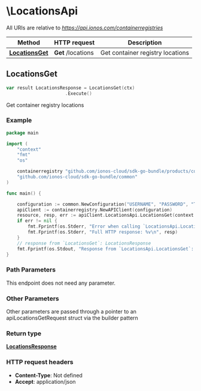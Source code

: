 # \LocationsApi

All URIs are relative to *https://api.ionos.com/containerregistries*

|Method | HTTP request | Description|
|------------- | ------------- | -------------|
|[**LocationsGet**](LocationsApi.md#LocationsGet) | **Get** /locations | Get container registry locations|



## LocationsGet

```go
var result LocationsResponse = LocationsGet(ctx)
                      .Execute()
```

Get container registry locations

### Example

```go
package main

import (
    "context"
    "fmt"
    "os"

    containerregistry "github.com/ionos-cloud/sdk-go-bundle/products/containerregistry"
    "github.com/ionos-cloud/sdk-go-bundle/common"
)

func main() {

    configuration := common.NewConfiguration("USERNAME", "PASSWORD", "TOKEN", "HOST_URL")
    apiClient := containerregistry.NewAPIClient(configuration)
    resource, resp, err := apiClient.LocationsApi.LocationsGet(context.Background()).Execute()
    if err != nil {
        fmt.Fprintf(os.Stderr, "Error when calling `LocationsApi.LocationsGet``: %v\n", err)
        fmt.Fprintf(os.Stderr, "Full HTTP response: %v\n", resp)
    }
    // response from `LocationsGet`: LocationsResponse
    fmt.Fprintf(os.Stdout, "Response from `LocationsApi.LocationsGet`: %v\n", resource)
}
```

### Path Parameters

This endpoint does not need any parameter.

### Other Parameters

Other parameters are passed through a pointer to an apiLocationsGetRequest struct via the builder pattern


### Return type

[**LocationsResponse**](LocationsResponse.md)

### HTTP request headers

- **Content-Type**: Not defined
- **Accept**: application/json


